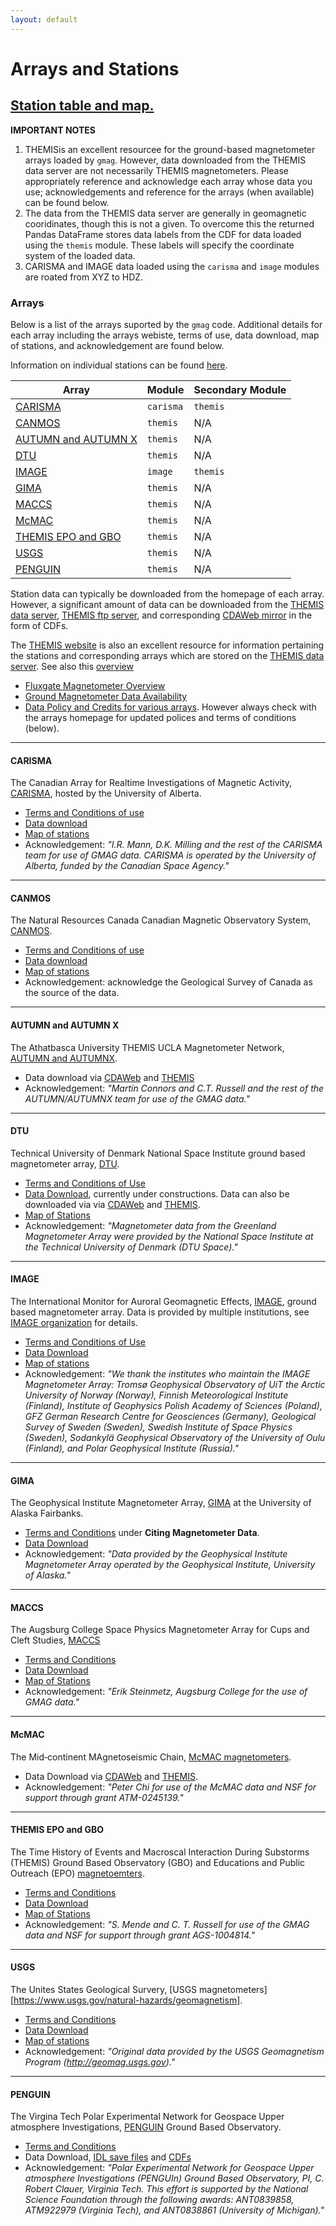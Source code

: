 ```yaml
---
layout: default
---
```


# Arrays and Stations 

## [Station table and map.][1]

**IMPORTANT NOTES**

1. THEMISis an excellent resourcee for the ground-based magnetometer arrays loaded by ```gmag```. However, data downloaded from the THEMIS data server are not necessarily  THEMIS magnetometers. Please appropriately reference and acknowledge each array whose data you use;  acknowledgements and reference for the arrays (when available) can be found below.
2. The data from the THEMIS data server are generally in geomagnetic cooridinates, though this is not a given. To overcome this the returned Pandas DataFrame stores data labels from the CDF for data loaded using the ```themis``` module. These labels will specify the coordinate system of the loaded data.
3. CARISMA and IMAGE data loaded using the ```carisma``` and ```image``` modules are roated from XYZ to HDZ. 

### Arrays

Below is a list of the arrays suported by the ```gmag``` code. Additional details for each array including the arrays webiste, terms of use, data download, map of stations, and acknowledgement are found below.

Information on individual stations can be found [here][1].

| Array | Module | Secondary Module |
|-------|--------|------------------|
| [CARISMA](#carisma) | ```carisma``` | ```themis```|
| [CANMOS](#canmos) | ```themis``` | N/A |
| [AUTUMN and AUTUMN X](#autumn-and-autumn-x)  | ```themis``` | N/A |
| [DTU](#dtu)  | ```themis``` | N/A |
| [IMAGE](#image) | ```image``` | ```themis``` |
| [GIMA](#gima)  | ```themis``` | N/A |
| [MACCS](#maccs)  | ```themis``` | N/A |
| [McMAC](#mcmac)  | ```themis``` | N/A |
| [THEMIS EPO and GBO](#themis-epo-and-gbo)  | ```themis``` | N/A |
| [USGS](#usgs)  | ```themis``` | N/A |
| [PENGUIN](#penguin)  | ```themis``` | N/A |


Station data can typically be downloaded from the homepage of each array. However, a significant amount of data can be downloaded from the [THEMIS data server](http://themis.ssl.berkeley.edu/data/themis/thg/l2/mag/), [THEMIS ftp server](ftp://justice.ssl.berkeley.edu), and corresponding [CDAWeb mirror](ftp://cdaweb.gsfc.nasa.gov/pub/data/themis/thg/l2/mag/) in the form of CDFs.

The [THEMIS website](http://themis.ssl.berkeley.edu) is also an excellent resource for information pertaining the stations and corresponding arrays which are stored on the [THEMIS data server](http://themis.ssl.berkeley.edu/data/themis/thg/l2/mag/). See also this [overview](ftp://apollo.ssl.berkeley.edu/pub/THEMIS/3%20Ground%20Systems/3.2%20Science%20Operations/Science%20Operations%20Documents/GMAG_Station_Data_Processing_Notes.pdf) 

- [Fluxgate Magnetometer Overview](http://themis.ssl.berkeley.edu/instrument_gmags.shtml)
- [Ground Magnetometer Data Availability](http://themis.ssl.berkeley.edu/gmag/gmag_list.php?selyear=4000&selmonth=13&smap=on&sinfo=on&saelist=on&ae=on)
- [Data Policy and Credits for various arrays](http://themis.ssl.berkeley.edu/roadrules.shtml). However always check with the arrays homepage for updated polices and terms of conditions (below).


--- 

#### CARISMA

The Canadian Array for Realtime Investigations of Magnetic Activity, [CARISMA](http://carisma.ca/), hosted by the University of Alberta.

- [Terms and Conditions of use](http://carisma.ca/carisma-data/data-use-requirements)
- [Data download](http://carisma.ca/carisma-data-repository)
- [Map of stations](http://carisma.ca/station-information)
- Acknowledgement: _"I.R. Mann, D.K. Milling and the rest of the CARISMA team for use of GMAG data. CARISMA is operated by the University of Alberta, funded by the Canadian Space Agency."_

---

#### CANMOS

The Natural Resources Canada Canadian Magnetic Observatory System, [CANMOS](http://geomag.nrcan.gc.ca/obs/canmos-en.php).

- [Terms and Conditions of use](http://geomag.nrcan.gc.ca/data-donnee/sd-en.php)
- [Data download](http://geomag.nrcan.gc.ca/data-donnee/dl/dl-en.php)
- [Map of stations](http://geomag.nrcan.gc.ca/obs/default-en.php)
- Acknowledgement: acknowledge the Geological Survey of Canada as the source of the data.

---

#### AUTUMN and AUTUMN X

The Athatbasca University THEMIS UCLA Magnetometer Network, [AUTUMN and AUTUMNX](http://autumn.athabascau.ca/).

- Data download via [CDAWeb](ftp://cdaweb.gsfc.nasa.gov/pub/data/themis/thg/l2/mag/) and [THEMIS](http://themis.ssl.berkeley.edu/data/themis/thg/l2/mag/)
- Acknowledgement: _"Martin Connors and C.T. Russell and the rest of the AUTUMN/AUTUMNX team for use of the GMAG data."_

---

#### DTU

Technical University of Denmark National Space Institute ground based magnetometer array, [DTU](http://www.space.dtu.dk/english/Research/Scientific_data_and_models/Magnetic_Ground_Stations).

- [Terms and Conditions of Use](http://www.space.dtu.dk/english/Research/Scientific_data_and_models/Magnetic_Ground_Stations/dtu_data_policies)
- [Data Download](http://www.space.dtu.dk/english/Research/Scientific_data_and_models/Magnetic_Ground_Stations#requ), currently under constructions. Data can also be downloaded via via [CDAWeb](ftp://cdaweb.gsfc.nasa.gov/pub/data/themis/thg/l2/mag/) and [THEMIS](http://themis.ssl.berkeley.edu/data/themis/thg/l2/mag/).
- [Map of Stations](http://www.space.dtu.dk/English/Research/Scientific_data_and_models/Magnetic_Ground_Stations.aspx#map)
- Acknowledgement: _"Magnetometer data from the Greenland Magnetometer Array were provided by the National Space Institute at the Technical University of Denmark (DTU Space)."_

---

#### IMAGE

The International Monitor for Auroral Geomagnetic Effects, [IMAGE](http://space.fmi.fi/image/www/index.php?page=home), ground based magnetometer array. Data is provided by multiple institutions, see [IMAGE organization](http://space.fmi.fi/image/www/index.php?page=contributors) for details.

- [Terms and Conditions of Use](http://space.fmi.fi/image/www/index.php?page=rules_of_road)
- [Data Download](http://space.fmi.fi/image/www/index.php?page=request#)
- [Map of stations](http://space.fmi.fi/image/www/index.php?page=maps)
- Acknowledgement: _"We thank the institutes who maintain the IMAGE Magnetometer Array: Tromsø Geophysical Observatory of UiT the Arctic University of Norway (Norway), Finnish Meteorological Institute (Finland), Institute of Geophysics Polish Academy of Sciences (Poland), GFZ German Research Centre for Geosciences (Germany), Geological Survey of Sweden (Sweden), Swedish Institute of Space Physics (Sweden), Sodankylä Geophysical Observatory of the University of Oulu (Finland), and Polar Geophysical Institute (Russia)."_

---

#### GIMA

The Geophysical Institute Magnetometer Array, [GIMA](https://www.gi.alaska.edu/monitors/magnetometer) at the University of Alaska Fairbanks.

- [Terms and Conditions](https://www.gi.alaska.edu/monitors/magnetometer) under **Citing Magnetometer Data**.
- [Data Download](https://www.gi.alaska.edu/monitors/magnetometer/archive)
- Acknowledgement: _"Data provided by the Geophysical Institute Magnetometer Array operated by the Geophysical Institute, University of Alaska."_

---

#### MACCS

The Augsburg College Space Physics Magnetometer Array for Cups and Cleft Studies, [MACCS](http://space.augsburg.edu/maccs/index.html)

- [Terms and Conditions](http://space.augsburg.edu/maccs/datausepolicy.html)
- [Data Download](http://space.augsburg.edu/maccs/requestdatafile.jsp)
- [Map of Stations](http://space.augsburg.edu/maccs/coordinates.html)
- Acknowledgement: _"Erik Steinmetz, Augsburg College for the use of GMAG data."_

---

#### McMAC

The Mid‐continent MAgnetoseismic Chain, [McMAC magnetometers](https://agupubs.onlinelibrary.wiley.com/doi/full/10.1002/jgra.50274).

- Data Download via [CDAWeb](ftp://cdaweb.gsfc.nasa.gov/pub/data/themis/thg/l2/mag/) and [THEMIS](http://themis.ssl.berkeley.edu/data/themis/thg/l2/mag/).
- Acknowledgement: _"Peter Chi for use of the McMAC data and NSF for support through grant ATM-0245139."_


---

#### THEMIS EPO and GBO

The Time History of Events and Macroscal Interaction During Substorms (THEMIS) Ground Based Observatory (GBO) and Educations and Public Outreach (EPO) [magnetoemters](http://themis.ssl.berkeley.edu/instrument_gmags.shtml).

- [Terms and Conditions](http://themis.ssl.berkeley.edu/roadrules.shtml)
- [Data Download](http://themis.ssl.berkeley.edu/data/themis/thg/l2/mag/)
- [Map of Stations](http://themis.ssl.berkeley.edu/instrument_gmags.shtml)
- Acknowledgement: _"S. Mende and C. T. Russell for use of the GMAG data and NSF for support through grant AGS-1004814."_

---

#### USGS

The Unites States Geological Survery, [USGS magnetometers][https://www.usgs.gov/natural-hazards/geomagnetism].

- [Terms and Conditions](https://www.usgs.gov/natural-hazards/geomagnetism/science/download-data?qt-science_center_objects=0#qt-science_center_objects)
- [Data Download](https://www.usgs.gov/natural-hazards/geomagnetism/science/web-service-0?qt-science_center_objects=0#qt-science_center_objects)
- [Map of stations](https://www.usgs.gov/natural-hazards/geomagnetism/science/observatories?qt-science_center_objects=0#qt-science_center_objects)
- Acknowledgement: _"Original data provided by the USGS Geomagnetism Program (http://geomag.usgs.gov)."_

---

#### PENGUIN

The Virgina Tech Polar Experimental Network for Geospace Upper atmosphere Investigations, [PENGUIN](http://mist.nianet.org/index.html) Ground Based Observatory.

- [Terms and Conditions](http://mist.nianet.org/CDFdata/VT_MIST_Data_Policy.pdf)
- Data Download, [IDL save files](http://mist.nianet.org/IDLsavePGx/) and [CDFs](http://mist.nianet.org/CDFdata/)
- Acknowledgement: _"Polar Experimental Network for Geospace Upper atmosphere Investigations (PENGUIn) Ground Based Observatory, PI, C. Robert Clauer, Virginia Tech. This effort is supported by the National Science Foundation through the following awards: ANT0839858, ATM922979 (Virginia Tech), and ANT0838861 (University of Michigan)."_

[1]: ./stations.md